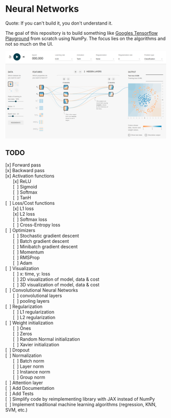 # Neural Networks

Quote: If you can't build it, you don't understand it.

The goal of this repository is to build something like [Googles Tensorflow Playground](https://playground.tensorflow.org/) from scratch using NumPy. The focus lies on the algorithms and not so much on the UI.

![Alt text](img/tensorflow-playground.png "Tensorflow Playground Screenshot")

## TODO
[x] Forward pass  
[x] Backward pass  
[x] Activation functions  
&nbsp;&nbsp;&nbsp;&nbsp;&nbsp;&nbsp;[x] ReLU  
&nbsp;&nbsp;&nbsp;&nbsp;&nbsp;&nbsp;[&nbsp;&nbsp;] Sigmoid  
&nbsp;&nbsp;&nbsp;&nbsp;&nbsp;&nbsp;[&nbsp;&nbsp;] Softmax  
&nbsp;&nbsp;&nbsp;&nbsp;&nbsp;&nbsp;[&nbsp;&nbsp;] TanH  
[&nbsp;&nbsp;] Loss/Cost functions  
&nbsp;&nbsp;&nbsp;&nbsp;&nbsp;&nbsp;[x] L1 loss  
&nbsp;&nbsp;&nbsp;&nbsp;&nbsp;&nbsp;[x] L2 loss  
&nbsp;&nbsp;&nbsp;&nbsp;&nbsp;&nbsp;[&nbsp;&nbsp;] Softmax loss  
&nbsp;&nbsp;&nbsp;&nbsp;&nbsp;&nbsp;[&nbsp;&nbsp;] Cross-Entropy loss  
[&nbsp;&nbsp;] Optimizers  
&nbsp;&nbsp;&nbsp;&nbsp;&nbsp;&nbsp;[&nbsp;&nbsp;] Stochastic gradient descent  
&nbsp;&nbsp;&nbsp;&nbsp;&nbsp;&nbsp;[&nbsp;&nbsp;] Batch gradient descent  
&nbsp;&nbsp;&nbsp;&nbsp;&nbsp;&nbsp;[&nbsp;&nbsp;] Minibatch gradient descent  
&nbsp;&nbsp;&nbsp;&nbsp;&nbsp;&nbsp;[&nbsp;&nbsp;] Momentum  
&nbsp;&nbsp;&nbsp;&nbsp;&nbsp;&nbsp;[&nbsp;&nbsp;] RMSProp  
&nbsp;&nbsp;&nbsp;&nbsp;&nbsp;&nbsp;[&nbsp;&nbsp;] Adam  
[&nbsp;&nbsp;] Visualization  
&nbsp;&nbsp;&nbsp;&nbsp;&nbsp;&nbsp;[&nbsp;&nbsp;] x: time, y: loss  
&nbsp;&nbsp;&nbsp;&nbsp;&nbsp;&nbsp;[&nbsp;&nbsp;] 2D visualization of model, data & cost  
&nbsp;&nbsp;&nbsp;&nbsp;&nbsp;&nbsp;[&nbsp;&nbsp;] 3D visualization of model, data & cost  
[&nbsp;&nbsp;] Convolutional Neural Networks  
&nbsp;&nbsp;&nbsp;&nbsp;&nbsp;&nbsp;[&nbsp;&nbsp;] convolutional layers  
&nbsp;&nbsp;&nbsp;&nbsp;&nbsp;&nbsp;[&nbsp;&nbsp;] pooling layers  
[&nbsp;&nbsp;] Regularization  
&nbsp;&nbsp;&nbsp;&nbsp;&nbsp;&nbsp;[&nbsp;&nbsp;] L1 regularization  
&nbsp;&nbsp;&nbsp;&nbsp;&nbsp;&nbsp;[&nbsp;&nbsp;] L2 regularization  
[&nbsp;&nbsp;] Weight initialization  
&nbsp;&nbsp;&nbsp;&nbsp;&nbsp;&nbsp;[&nbsp;&nbsp;] Ones  
&nbsp;&nbsp;&nbsp;&nbsp;&nbsp;&nbsp;[&nbsp;&nbsp;] Zeros  
&nbsp;&nbsp;&nbsp;&nbsp;&nbsp;&nbsp;[&nbsp;&nbsp;] Random Normal initialization  
&nbsp;&nbsp;&nbsp;&nbsp;&nbsp;&nbsp;[&nbsp;&nbsp;] Xavier initialization  
[&nbsp;&nbsp;] Dropout  
[&nbsp;&nbsp;] Normalization  
&nbsp;&nbsp;&nbsp;&nbsp;&nbsp;&nbsp;[&nbsp;&nbsp;] Batch norm  
&nbsp;&nbsp;&nbsp;&nbsp;&nbsp;&nbsp;[&nbsp;&nbsp;] Layer norm  
&nbsp;&nbsp;&nbsp;&nbsp;&nbsp;&nbsp;[&nbsp;&nbsp;] Instance norm  
&nbsp;&nbsp;&nbsp;&nbsp;&nbsp;&nbsp;[&nbsp;&nbsp;] Group norm  
[&nbsp;&nbsp;] Attention layer  
[&nbsp;&nbsp;] Add Documentation  
[&nbsp;&nbsp;] Add Tests  
[&nbsp;&nbsp;] Simplify code by reimplementing library with JAX instead of NumPy  
[&nbsp;&nbsp;] Implement traditional machine learning algorithms (regression, KNN, SVM, etc.)  

